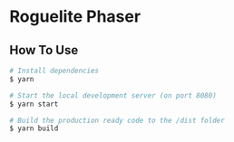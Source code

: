 # Roguelite Phaser

## How To Use
```bash
# Install dependencies
$ yarn

# Start the local development server (on port 8080)
$ yarn start

# Build the production ready code to the /dist folder
$ yarn build
```
